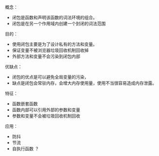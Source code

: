 概念：
* 闭包是函数和声明该函数的词法环境的组合。
* 闭包是在另一个作用域内创建一个封闭的词法范围

目的：
* 使用闭包主要是为了设计私有的方法和变量。
* 保证变量不被浏览器垃圾回收机制回收掉
* 外部方法和变量不会污染到闭包内部

优缺点：
* 闭包的优点是可以避免全局变量的污染，
* 缺点是闭包会常驻内存，会增大内存使用量，使用不当很容易造成内存泄露。

特征：
* 函数嵌套函数
* 函数内部可以引用外部的参数和变量
* 参数和变量不会被垃圾回收机制回收

应用：
* 防抖
* 节流
* 自执行函数  ？